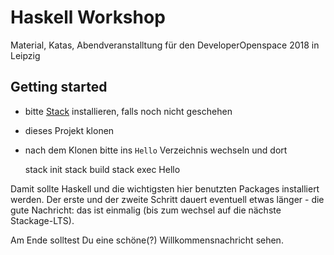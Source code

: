 # Haskell Workshop

Material, Katas, Abendveranstalltung für den DeveloperOpenspace 2018 in Leipzig

## Getting started

- bitte [Stack](https://docs.haskellstack.org/en/stable/README/#how-to-install) installieren, falls noch nicht geschehen
- dieses Projekt klonen
- nach dem Klonen bitte ins `Hello` Verzeichnis wechseln und dort

    stack init
    stack build
    stack exec Hello
    
Damit sollte Haskell und die wichtigsten hier benutzten Packages installiert werden.
Der erste und der zweite Schritt dauert eventuell etwas länger - die gute Nachricht: das ist einmalig
(bis zum wechsel auf die nächste Stackage-LTS).

Am Ende solltest Du eine schöne(?) Willkommensnachricht sehen.

